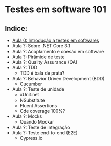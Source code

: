 # Testes em software 101

## Indice:
* [Aula 0: Introdução a testes em softwares](Aula_0.md)
* Aula ?: Sobre .NET Core 3.1
* Aula ?: Acoplamento e coesão em software
* Aula ?: Pirâmide de teste
* Aula ?: Quality Assurance (QA)
* Aula ?: TDD
  * TDD é bala de prata?
* Aula ?: Behavior Driven Development (BDD)
  * Cucumber
* Aula ?: Teste de unidade
  * xUnit.net
  * NSubstitute
  * Fluent Assertions
  * Cde coverage 100%?
* Aula ?: Mocks
  * Quando Mockar
* Aula ?: Teste de integração
* Aula ?: Teste end-to-end (E2E)
  * Cypress.io
